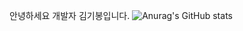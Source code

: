 안녕하세요 개발자 김기봉입니다.
![Anurag's GitHub stats](https://github-readme-stats.vercel.app/api?username=kibongcoders&show_icons=true&theme=radical)
